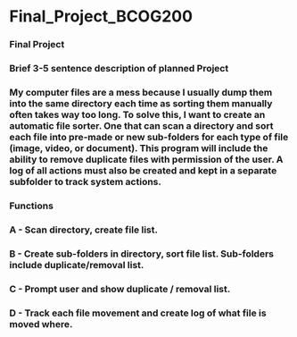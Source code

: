 # Final_Project_BCOG200
### Final Project


### Brief 3-5 sentence description of planned Project

###     My computer files are a mess because I usually dump them into the same directory each time as sorting them manually often takes way too long. To solve this, I want to create an automatic file sorter. One that can scan a directory and sort each file into pre-made or new sub-folders for each type of file (image, video, or document). This program will include the ability to remove duplicate files with permission of the user. A log of all actions must also be created and kept in a separate subfolder to track system actions.


### Functions
###     A - Scan directory, create file list.
###     B - Create sub-folders in directory, sort file list. Sub-folders include duplicate/removal list.
###     C - Prompt user and show duplicate / removal list.
###     D - Track each file movement and create log of what file is moved where.
